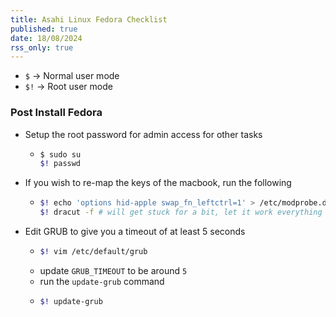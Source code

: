 ```yaml
---
title: Asahi Linux Fedora Checklist
published: true
date: 18/08/2024
rss_only: true
---
```


- `$` -> Normal user mode
- `$!` -> Root user mode

### Post Install Fedora

- Setup the root password for admin access for other tasks

  - ```bash
    $ sudo su
    $! passwd
    ```

- If you wish to re-map the keys of the macbook, run the following

  - ```bash
    $! echo 'options hid-apple swap_fn_leftctrl=1' > /etc/modprobe.d/keyboard.conf
    $! dracut -f # will get stuck for a bit, let it work everything out
    ```

- Edit GRUB to give you a timeout of at least 5 seconds

  - ```bash
    $! vim /etc/default/grub
    ```
  - update `GRUB_TIMEOUT` to be around `5`
  - run the `update-grub` command
  - ```bash
    $! update-grub
    ```
